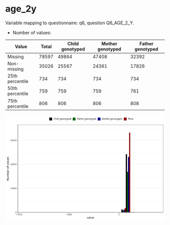 # age_2y
Variable mapping to questionnaire: q6, question Q6_AGE_2_Y.
- Number of values:

| Value | Total | Child genotyped | Mother genotyped | Father genotyped |
| ----- | ----- | --------------- | ---------------- | ---------------- |
| Missing | 78597 | 49864 | 47408 | 32392 |
| Non-missing | 35026 | 25567 | 24361 | 17826 |
| 25th percentile | 734 | 734 | 734 | 734 |
| 50th percentile | 759 | 759 | 759 | 761 |
| 75th percentile | 806 | 806 | 806 | 808 |



![](age_2y_n.png)



